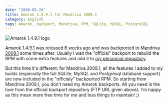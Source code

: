 ```yaml
---
date: "2008-05-26"
title: Amarok 1.4.9.1 for Mandriva 2008.1
category: English
tags: Amarok, backport, Mandriva, RPM, SQLite, MySQL, PostgreSQL
---
```


![Amarok 1.4.9.1 logo](/uploads/2008/amarok-1491.png)

[Amarok 1.4.9.1 was released 6 weeks ago](https://amarok.kde.org/en/fastforward_149)
and was
[backported to Mandriva 2008.1](ftp://ftp.proxad.net/pub/Distributions_Linux/MandrivaLinux/official/2008.1/SRPMS/main/backports)
some times after. Usually I wait the "official" backport to rebuild the RPM with
some extra features and add it to
[my personnal repository](https://github.com/kdeldycke/mandriva-specs).

But this time it's different: for Mandriva 2008.1, all the features I added to
my builds (especially the full SQLite, MySQL and Postgresql database support)
are now included in the "officialy" backported RPM. So starting from Mandriva
2008.1, you don't need my Amarok backports. All you need is the love from the
official backport repository (FTP URL given above). I'm happy as this mean more
free time for me and less things to maintain! ;)
